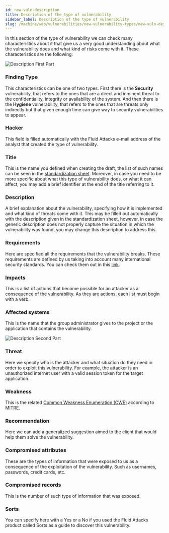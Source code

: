 ```yaml
---
id: new-vuln-description
title: Description of the type of vulnerability
sidebar_label: Description of the type of vulnerability
slug: /machine/web/vulnerabilities/new-vulnerability-types/new-vuln-description
---
```


In this section of the type of vulnerability
we can check many characteristics about it
that give us a very good understanding
about what the vulnerability does
and what kind of risks come with it.
These characteristics are the following:

![Description First Part](/img/web/vulnerabilities/new-vulnerability-types/new-vuln-description/vuln-description-part1.png)

### Finding Type
This characteristics can be
one of two types.
First there is the **Security** vulnerability,
that refers to the ones
that are a direct and inminent threat
to the confidentiality,
integrity or availability of the system.
And then there is the **Hygiene** vulnerability,
that refers to the ones
that are threats only indirectly
but that given enough time
can give way to security vulnerabilities to appear.

### Hacker
This field is filled automatically
with the Fluid Attacks e-mail address
of the analyst that created
the type of vulnerability.

### Title
This is the name you defined
when creating the draft,
the list of such names
can be seen in the
[standardization sheet](https://docs.google.com/spreadsheets/d/1L37WnF6enoC8Ws8vs9sr0G29qBLwbe-3ztbuopu1nvc/).
Moreover,
in case you need to be more specific
about what this type of vulnerability does,
or what it can affect,
you may add a brief identifier
at the end of the title
referring to it.

### Description
A brief explanation about the vulnerability,
specifying how it is implemented
and what kind of threats come with it.
This may be filled out automatically
with the description given in the standardization sheet,
however,
in case the generic description
does not properly capture the situation
in which the vulnerability was found,
you may change this description to address this.

### Requirements
Here are specified
all the requirements
that the vulnerability breaks.
These requirements are defined by us
taking into account
many international security standards.
You can check them out
in this [link](/criteria/).

### Impacts
This is a list of actions
that become possible for an attacker
as a consequence of the vulnerability.
As they are actions,
each list must begin with a verb.

### Affected systems
This is the name
that the group administrator
gives to the project
or the application
that contains the vulnerability.

![Description Second Part](/img/web/vulnerabilities/new-vulnerability-types/new-vuln-description/vuln-description-part2.png)

### Threat
Here we specify
who is the attacker
and what situation do they need
in order to exploit this vulnerability.
For example,
the attacker is an unauthorized internet user
with a valid session token
for the target application.

### Weakness
This is the related
[Common Weakness Enumeration (CWE)](https://cwe.mitre.org/data/index.html)
according to MITRE.

### Recommendation
Here we can add a generalized suggestion
aimed to the client
that would help them
solve the vulnerability.

### Compromised attributes
These are the types of information
that were exposed to us
as a consequence
of the exploitation of the vulnerability.
Such as usernames,
passwords, credit cards, etc.

### Compromised records
This is the number
of such type of information
that was exposed.

### Sorts
You can specify here
with a Yes or a No
if you used the Fluid Attacks product
called Sorts
as a guide to discover this vulnerability.
